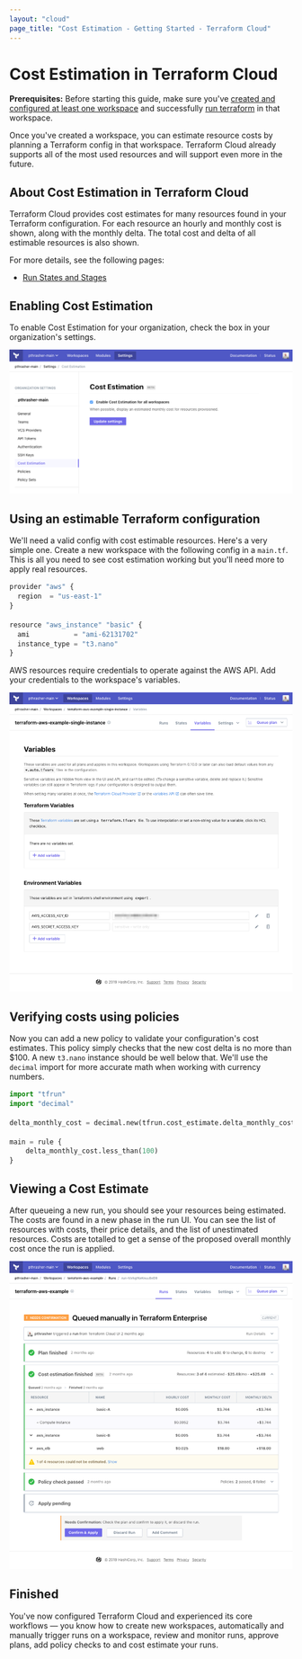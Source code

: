 ```yaml
---
layout: "cloud"
page_title: "Cost Estimation - Getting Started - Terraform Cloud"
---
```


# Cost Estimation in Terraform Cloud

**Prerequisites:** Before starting this guide, make sure you've [created and configured at least one workspace](./workspaces.html) and successfully [run terraform](./runs.html) in that workspace.

Once you've created a workspace, you can estimate resource costs by planning a Terraform config in that workspace. Terraform Cloud already supports all of the most used resources and will support even more in the future.


## About Cost Estimation in Terraform Cloud

Terraform Cloud provides cost estimates for many resources found in your Terraform configuration. For each resource an hourly and monthly cost is shown, along with the monthly delta. The total cost and delta of all estimable resources is also shown.

For more details, see the following pages:

- [Run States and Stages](../run/states.html)

## Enabling Cost Estimation

To enable Cost Estimation for your organization, check the box in your organization's settings.

![enable cost estimation](./images/cost-estimation-enable.png)

## Using an estimable Terraform configuration

We'll need a valid config with cost estimable resources. Here's a very simple one. Create a new workspace with the following config in a `main.tf`. This is all you need to see cost estimation working but you'll need more to apply real resources.

```python
provider "aws" {
  region  = "us-east-1"
}

resource "aws_instance" "basic" {
  ami           = "ami-62131702"
  instance_type = "t3.nano"
}
```

AWS resources require credentials to operate against the AWS API. Add your credentials to the workspace's variables.

![cost estimation variables](./images/cost-estimation-variables.png)

## Verifying costs using policies

Now you can add a new policy to validate your configuration's cost estimates. This policy simply checks that the new cost delta is no more than $100. A new `t3.nano` instance should be well below that. We'll use the `decimal` import for more accurate math when working with currency numbers.

```python
import "tfrun"
import "decimal"

delta_monthly_cost = decimal.new(tfrun.cost_estimate.delta_monthly_cost)

main = rule {
	delta_monthly_cost.less_than(100)
}
```

## Viewing a Cost Estimate

After queueing a new run, you should see your resources being estimated. The costs are found in a new phase in the run UI. You can see the list of resources with costs, their price details, and the list of unestimated resources. Costs are totalled to get a sense of the proposed overall monthly cost once the run is applied.

![cost estimation run](./images/cost-estimation-run.png)

## Finished

You've now configured Terraform Cloud and experienced its core workflows — you know how to create new workspaces, automatically and manually trigger runs on a workspace, review and monitor runs, approve plans, add policy checks to and cost estimate your runs.
